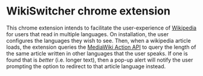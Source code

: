 # WikiSwitcher chrome extension

This chrome extension intends to facilitate the user-experience of [Wikipedia](https://www.wikipedia.org) for users that read in multiple languages.  On installation, the user configures the languages they wish to see.  Then, when a wikipedia article loads, the extension queries the [MediaWiki Action API](https://www.mediawiki.org/wiki/API:Main_page) to query the length of the same article written in other languages that the user speaks.  If one is found that is *better* (i.e. longer text), then a pop-up alert will notify the user prompting the option to redirect to that article language instead.
